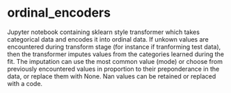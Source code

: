 # ordinal_encoders
Jupyter notebook containing sklearn style transformer which takes categorical data and encodes it into ordinal data. If unkown values are encountered during transform stage (for instance if tranforming test data), then the transformer imputes values from the categories learned during the fit. The imputation can use the most common value (mode) or choose from previously encountered values in proportion to their preponderance in the data, or replace them with None. Nan values can be retained or replaced with a code. 
